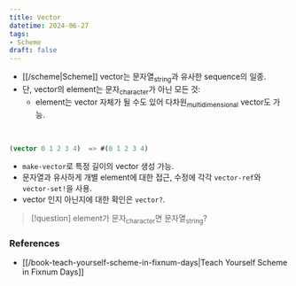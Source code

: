```yaml
---
title: Vector
datetime: 2024-06-27
tags:
- Scheme
draft: false
---
```



- [[/scheme|Scheme]] vector는 문자열<sub>string</sub>과 유사한 sequence의 일종.
- 단, vector의 element는 문자<sub>character</sub>가 아닌 모든 것:
    - element는 vector 자체가 될 수도 있어 다차원<sub>multidimensional</sub> vector도 가능.
<BR />

```scheme
(vector 0 1 2 3 4)  => #(0 1 2 3 4)
```
- `make-vector`로 특정 길이의 vector 생성 가능.
- 문자열과 유사하게 개별 element에 대한 접근, 수정에 각각 `vector-ref`와 `vector-set!`을 사용.
- vector 인지 아닌지에 대한 확인은 `‌vector?`.

> [!question] element가 문자<sub>character</sub>면 문자열<sub>string</sub>?



### References
- [[/book-teach-yourself-scheme-in-fixnum-days|Teach Yourself Scheme in Fixnum Days]]